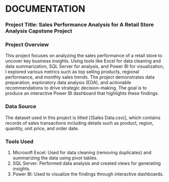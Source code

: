 # DOCUMENTATION
### Project Title: Sales Performance Analysis for A Retail Store Analysis Capstone Project
### Project Overview
This project focuses on analyzing the sales performance of a retail store to uncover key business insights. Using tools like Excel for data cleaning and data summarization, SQL Server for analysis, and Power BI for visualization, I explored various metrics such as top selling products, regional performance, and monthly sales trends. The project demonstrates data preparation, exploratory data analysis (EDA), and actionable recommendations to drive strategic decision-making. The goal is to produce an interactive Power BI dashboard that highlights these findings.
### Data Source
The dataset used in this project is titled [(Sales Data.csv)], which contains records of sales transactions including details such as product, region, quantity, unit price, and order date.
### Tools Used
1. Microsoft Excel: Used for data cleaning (removing duplicates) and summarizing the data using pivot tables.
2. SQL Server: Performed data analysis and created views for generating insights.
3. Power BI: Used to visualize the findings through interactive dashboards.


